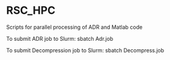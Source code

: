 # RSC_HPC

Scripts for parallel processing of ADR and Matlab code

To submit ADR job to Slurm: sbatch Adr.job

To submit Decompression job to Slurm: sbatch Decompress.job
